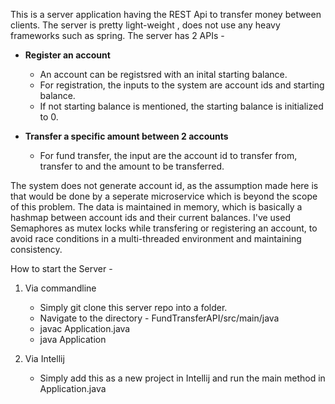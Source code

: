 This is a server application having the REST Api to transfer money between clients.
The server is pretty light-weight , does not use any heavy frameworks such as spring.
The server has 2 APIs - 

* __Register an account__
	* An account can be registsred with an inital starting balance. 
	* For registration, the inputs to the system are account ids and starting balance.
	* If not starting balance is mentioned, the starting balance is initialized to 0.

* __Transfer a specific amount between 2 accounts__
	* For fund transfer, the input are the account id to transfer from, transfer to and the amount to be transferred.

The system does not generate account id, as the assumption made here is that would be done by a seperate 
microservice which is beyond the scope of this problem.
The data is maintained in memory, which is basically a hashmap between account ids and their current 
balances.
I've used Semaphores as mutex locks while transfering or registering an account, to avoid 
race conditions in a multi-threaded environment and maintaining consistency.

How to start the Server - 
1. Via commandline
	* Simply git clone this server repo into a folder.
	* Navigate to the directory - FundTransferAPI/src/main/java
	* javac Application.java
	* java Application

2. Via Intellij
	* Simply add this as a new project in Intellij and run the main method in Application.java

   